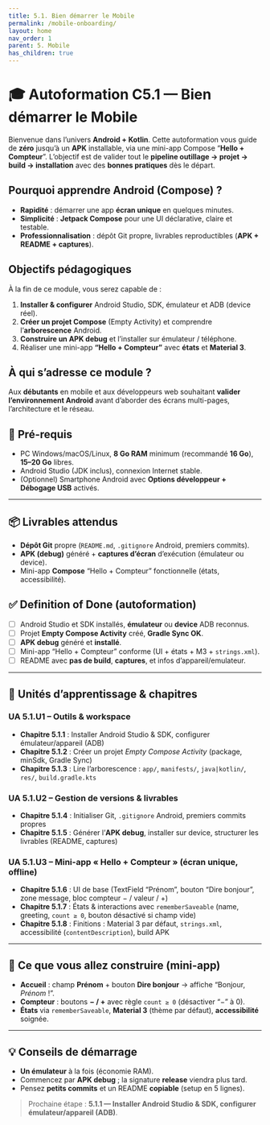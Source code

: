 ```yaml
---
title: 5.1. Bien démarrer le Mobile
permalink: /mobile-onboarding/
layout: home
nav_order: 1
parent: 5. Mobile
has_children: true
---
```


# 🎓 Autoformation C5.1 — Bien démarrer le Mobile

Bienvenue dans l’univers **Android + Kotlin**. Cette autoformation vous guide de **zéro** jusqu’à un **APK** installable, via une mini-app Compose “**Hello + Compteur**”. L’objectif est de valider tout le **pipeline outillage → projet → build → installation** avec des **bonnes pratiques** dès le départ.

## Pourquoi apprendre Android (Compose) ?
- **Rapidité** : démarrer une app **écran unique** en quelques minutes.  
- **Simplicité** : **Jetpack Compose** pour une UI déclarative, claire et testable.  
- **Professionnalisation** : dépôt Git propre, livrables reproductibles (**APK + README + captures**).

## Objectifs pédagogiques
À la fin de ce module, vous serez capable de :
1. **Installer & configurer** Android Studio, SDK, émulateur et ADB (device réel).  
2. **Créer un projet Compose** (Empty Activity) et comprendre l’**arborescence** Android.  
3. **Construire un APK debug** et l’installer sur émulateur / téléphone.  
4. Réaliser une mini-app **“Hello + Compteur”** avec **états** et **Material 3**.

## À qui s’adresse ce module ?
Aux **débutants** en mobile et aux développeurs web souhaitant **valider l’environnement Android** avant d’aborder des écrans multi-pages, l’architecture et le réseau.

## 🔧 Pré-requis
- PC Windows/macOS/Linux, **8 Go RAM** minimum (recommandé **16 Go**), **15–20 Go** libres.  
- Android Studio (JDK inclus), connexion Internet stable.  
- (Optionnel) Smartphone Android avec **Options développeur + Débogage USB** activés.

---

## 📦 Livrables attendus
- **Dépôt Git** propre (`README.md`, `.gitignore` Android, premiers commits).  
- **APK (debug)** généré + **captures d’écran** d’exécution (émulateur ou device).  
- Mini-app **Compose** “Hello + Compteur” fonctionnelle (états, accessibilité).

## ✅ Definition of Done (autoformation)
- [ ] Android Studio et SDK installés, **émulateur** ou **device** ADB reconnus.  
- [ ] Projet **Empty Compose Activity** créé, **Gradle Sync OK**.  
- [ ] **APK debug** généré et **installé**.  
- [ ] Mini-app “Hello + Compteur” conforme (UI + états + M3 + `strings.xml`).  
- [ ] README avec **pas de build**, **captures**, et infos d’appareil/emulateur.

---

## 📘 Unités d’apprentissage & chapitres

### UA 5.1.U1 – Outils & workspace
- **Chapitre 5.1.1** : Installer Android Studio & SDK, configurer émulateur/appareil (ADB)  
- **Chapitre 5.1.2** : Créer un projet *Empty Compose Activity* (package, minSdk, Gradle Sync)  
- **Chapitre 5.1.3** : Lire l’arborescence : `app/`, `manifests/`, `java|kotlin/`, `res/`, `build.gradle.kts`

### UA 5.1.U2 – Gestion de versions & livrables
- **Chapitre 5.1.4** : Initialiser Git, `.gitignore` Android, premiers commits propres  
- **Chapitre 5.1.5** : Générer l’**APK debug**, installer sur device, structurer les livrables (README, captures)

### UA 5.1.U3 – Mini-app « Hello + Compteur » (écran unique, offline)
- **Chapitre 5.1.6** : UI de base (TextField “Prénom”, bouton “Dire bonjour”, zone message, bloc compteur − / valeur / +)  
- **Chapitre 5.1.7** : États & interactions avec `rememberSaveable` (name, greeting, `count ≥ 0`, bouton désactivé si champ vide)  
- **Chapitre 5.1.8** : Finitions : Material 3 par défaut, `strings.xml`, accessibilité (`contentDescription`), build APK

---

## 🧭 Ce que vous allez construire (mini-app)
- **Accueil** : champ **Prénom** + bouton **Dire bonjour** → affiche “Bonjour, *Prénom* !”.  
- **Compteur** : boutons **− / +** avec règle `count ≥ 0` (désactiver “−” à 0).  
- **États** via `rememberSaveable`, **Material 3** (thème par défaut), **accessibilité** soignée.

---

## 💡 Conseils de démarrage
- **Un émulateur** à la fois (économie RAM).  
- Commencez par **APK debug** ; la signature **release** viendra plus tard.  
- Pensez **petits commits** et un README **copiable** (setup en 5 lignes).

> Prochaine étape : **5.1.1 — Installer Android Studio & SDK, configurer émulateur/appareil (ADB)**.
